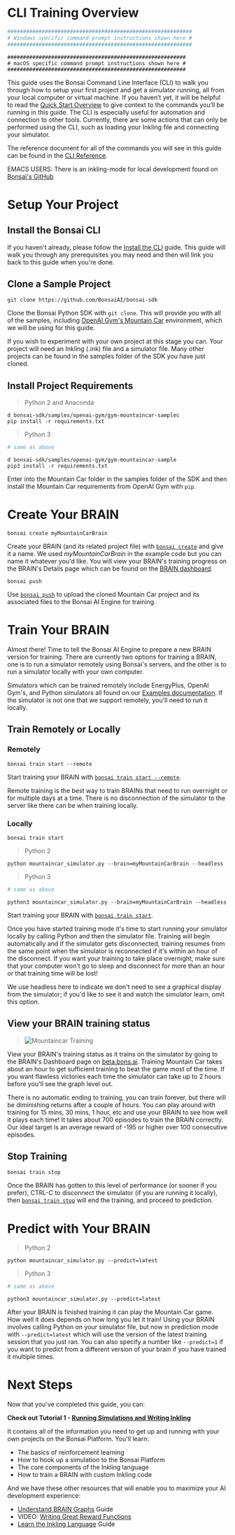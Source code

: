 # CLI Training Overview

```powershell
###########################################################
# Windows specific command prompt instructions shown here #
###########################################################
```

```shell
#########################################################
# macOS specific command prompt instructions shown here #
#########################################################
```

This guide uses the Bonsai Command Line Interface (CLI) to walk you through how to setup your first project and get a simulator running, all from your local computer or virtual machine. If you haven’t yet, it will be helpful to read the [Quick Start Overview][1] to give context to the commands you’ll be running in this guide. The CLI is especially useful for automation and connection to other tools. Currently, there are some actions that can only be performed using the CLI, such as loading your Inkling file and connecting your simulator.

The reference document for all of the commands you will see in this guide can be found in the [CLI Reference][3].

<aside class="notice">
EMACS USERS: There is an inkling-mode for local development found on <a href="https://github.com/BonsaiAI/inkling-mode">Bonsai's GitHub</a>
</aside>

# Setup Your Project

## Install the Bonsai CLI

If you haven't already, please follow the [Install the CLI][2] guide. This guide will walk you through any prerequisites you may need and then will link you back to this guide when you're done.

## Clone a Sample Project

```
git clone https://github.com/BonsaiAI/bonsai-sdk
```

Clone the Bonsai Python SDK with `git clone`. This will provide you with all of the samples, including [OpenAI Gym's Mountain Car][4] environment, which we will be using for this guide.

If you wish to experiment with your own project at this stage you can. Your project will need an Inkling (.ink) file and a simulator file. Many other projects can be found in the samples folder of the SDK you have just cloned.

## Install Project Requirements

> Python 2 and Anaconda

```
d bonsai-sdk/samples/openai-gym/gym-mountaincar-samplec
pip install -r requirements.txt
```
> Python 3

```powershell
# same as above
```
```shell
d bonsai-sdk/samples/openai-gym/gym-mountaincar-sample
pip3 install -r requirements.txt
```

Enter into the Mountain Car folder in the samples folder of the SDK and then install the Mountain Car requirements from OpenAI Gym with `pip`.




# Create Your BRAIN

```
bonsai create myMountainCarBrain
```

Create your BRAIN (and its related project file) with [`bonsai create`][18] and give it a name. We used *myMountainCarBrain* in the example code but you can name it whatever you'd like. You will view your BRAIN's training progress on the BRAIN's Details page which can be found on the [BRAIN dashboard][5].

```
bonsai push
```

Use [`bonsai push`][19] to upload the cloned Mountain Car project and its associated files to the Bonsai AI Engine for training.




# Train Your BRAIN

Almost there! Time to tell the Bonsai AI Engine to prepare a new BRAIN version for training. There are currently two options for training a BRAIN, one is to run a simulator remotely using Bonsai's servers, and the other is to run a simulator locally with your own computer.

Simulators which can be trained remotely include EnergyPlus, OpenAI Gym's, and Python simulators all found on our [Examples documentation][23]. If the simulator is not one that we support remotely, you'll need to run it locally.

## Train Remotely or Locally

### Remotely

```
bonsai train start --remote
```

Start training your BRAIN with [`bonsai train start --remote`][20].

Remote training is the best way to train BRAINs that need to run overnight or for multiple days at a time. There is no disconnection of the simulator to the server like there can be when training locally.

### Locally

```
bonsai train start
```

> Python 2

```
python mountaincar_simulator.py --brain=myMountainCarBrain --headless
```
> Python 3

```powershell
# same as above
```
```shell
python3 mountaincar_simulator.py --brain=myMountainCarBrain --headless
```

Start training your BRAIN with [`bonsai train start`][20].

Once you have started training mode it's time to start running your simulator locally by calling Python and then the simulator file. Training will begin automatically and if the simulator gets disconnected, training resumes from the same point when the simulator is reconnected if it's within an hour of the disconnect. If you want your training to take place overnight, make sure that your computer won't go to sleep and disconnect for more than an hour or that training time will be lost!

<aside class="notice">
We use headless here to indicate we don't need to see a graphical display from the simulator; if you'd like to see it and watch the simulator learn, omit this option.
</aside>

## View your BRAIN training status

> ![Mountaincar Training][16]

View your BRAIN's training status as it trains on the simulator by going to the BRAIN's Dashboard page on [beta.bons.ai][5]. Training Mountain Car takes about an hour to get sufficient training to beat the game most of the time. If you want flawless victories each time the simulator can take up to 2 hours before you'll see the graph level out.

There is no automatic ending to training, you can train forever, but there will be diminishing returns after a couple of hours. You can play around with training for 15 mins, 30 mins, 1 hour, etc and use your BRAIN to see how well it plays each time! It takes about 700 episodes to train the BRAIN correctly. Our ideal target is an average reward of -195 or higher over 100 consecutive episodes.

[//]: # (Update this when we have multiple concepts and smart ending)

## Stop Training

```
bonsai train stop
```

Once the BRAIN has gotten to this level of performance (or sooner if you prefer), CTRL-C to disconnect the simulator (if you are running it locally), then [`bonsai train stop`][21] will end the training, and proceed to prediction.

# Predict with Your BRAIN

> Python 2

```
python mountaincar_simulator.py --predict=latest
```
> Python 3

```powershell
# same as above
```
```shell
python3 mountaincar_simulator.py --predict=latest
```

After your BRAIN is finished training it can play the Mountain Car game. How well it does depends on how long you let it train! Using your BRAIN involves calling Python on your simulator file, but now in prediction mode with `--predict=latest` which will use the version of the latest training session that you just ran. You can also specify a number like `--predict=1` if you want to predict from a different version of your brain if you have trained it multiple times.

# Next Steps

Now that you've completed this guide, you can:

**Check out Tutorial 1 - [Running Simulations and Writing Inkling][6]**

It contains all of the information you need to get up and running with your own projects on the Bonsai Platform. You'll learn:

* The basics of reinforcement learning 
* How to hook up a simulation to the Bonsai Platform
* The core components of the Inkling language
* How to train a BRAIN with custom Inkling code

And we have these other resources that will enable you to maximize your AI development experience:

* [Understand BRAIN Graphs][7] Guide
* VIDEO: [Writing Great Reward Functions][8]
* [Learn the Inkling Language][9] Guide


[1]: getting-started.html#overview
[2]: cli-install-guide.html#install-prerequisites
[3]: ../references/cli-reference.html
[4]: https://gym.openai.com/envs/MountainCar-v0
[5]: https://beta.bons.ai
[6]: ../tutorials/tutorial1.html
[7]: ./web-graphs-guide.html
[8]: https://www.youtube.com/watch?v=0R3PnJEisqk&list=PLAktfMEMCsOY9HUZKIuGI6yqefGBuszAV&index=4
[9]: ./inkling2-guide.html
[16]: ../images/graph-mountaincar-training.png
[17]: ../references/cli-reference.html#bonsai-configure
[18]: ../references/cli-reference.html#bonsai-create
[19]: ../references/cli-reference.html#bonsai-push
[20]: ../references/cli-reference.html#bonsai-train-start
[21]: ../references/cli-reference.html#bonsai-train-stop
[22]: https://github.com/BonsaiAI
[23]: ../examples.html
